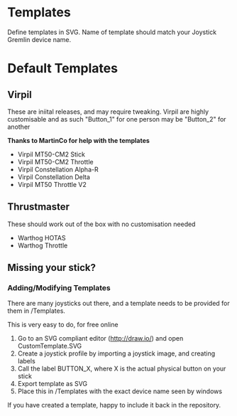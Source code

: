 # Templates
Define templates in SVG. Name of template should match your Joystick Gremlin device name.

# Default Templates

## Virpil
These are iniital releases, and may require tweaking. Virpil are highly customisable and as such "Button_1" for one person may be "Button_2" for another

**Thanks to MartinCo for help with the templates**
- Virpil MT50-CM2 Stick
- Virpil MT50-CM2 Throttle
- Virpil Constellation Alpha-R
- Virpil Constellation Delta
- Virpil MT50 Throttle V2

## Thrustmaster
These should work out of the box with no customisation needed
- Warthog HOTAS
- Warthog Throttle

## Missing your stick?

### Adding/Modifying Templates
There are many joysticks out there, and a template needs to be provided for them in /Templates.

This is very easy to do, for free online

1. Go to an SVG compliant editor (http://draw.io/) and open CustomTemplate.SVG
2. Create a joystick profile by importing a joystick image, and creating labels
3. Call the label BUTTON_X, where X is the actual physical button on your stick
4. Export template as SVG
5. Place this in /Templates with the exact device name seen by windows

If you have created a template, happy to include it back in the repository.

